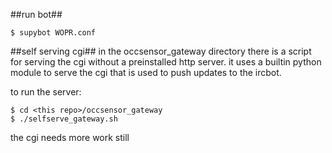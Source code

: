 ##run bot##
```
$ supybot WOPR.conf
```

##self serving cgi##
in the occsensor_gateway directory there is a script for serving the cgi without a preinstalled http server. it uses a builtin python module to serve the cgi that is used to push updates to the ircbot.

to run the server:

```
$ cd <this repo>/occsensor_gateway
$ ./selfserve_gateway.sh
```

the cgi needs more work still
